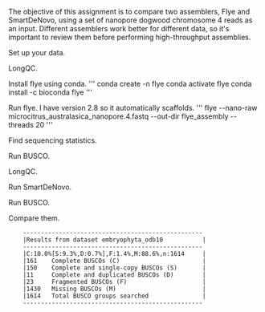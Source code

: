 The objective of this assignment is to compare two assemblers, Flye and SmartDeNovo, using a set of nanopore dogwood chromosome 4 reads as an input. Different assemblers work better for different data, so it's important to review them before performing high-throughput assemblies. 

Set up your data.

LongQC.

Install flye using conda.
'''
conda create -n flye
conda activate flye
conda install -c bioconda flye
'''

Run flye. I have version 2.8 so it automatically scaffolds.
'''
flye --nano-raw microcitrus_australasica_nanopore.4.fastq --out-dir flye_assembly --threads 20
'''

Find sequencing statistics. 

Run BUSCO.

LongQC.

Run SmartDeNovo.

Run BUSCO.

Compare them.

        --------------------------------------------------
        |Results from dataset embryophyta_odb10           |
        --------------------------------------------------
        |C:10.0%[S:9.3%,D:0.7%],F:1.4%,M:88.6%,n:1614     |
        |161    Complete BUSCOs (C)                       |
        |150    Complete and single-copy BUSCOs (S)       |
        |11     Complete and duplicated BUSCOs (D)        |
        |23     Fragmented BUSCOs (F)                     |
        |1430   Missing BUSCOs (M)                        |
        |1614   Total BUSCO groups searched               |
        --------------------------------------------------
